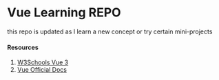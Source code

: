 # Vue Learning REPO

this repo is updated as I learn a new concept or try certain mini-projects



#### Resources
1. [W3Schools Vue 3](https://www.w3schools.com/vue/)
2. [Vue Official Docs](https://vuejs.org/guide/introduction.html)
